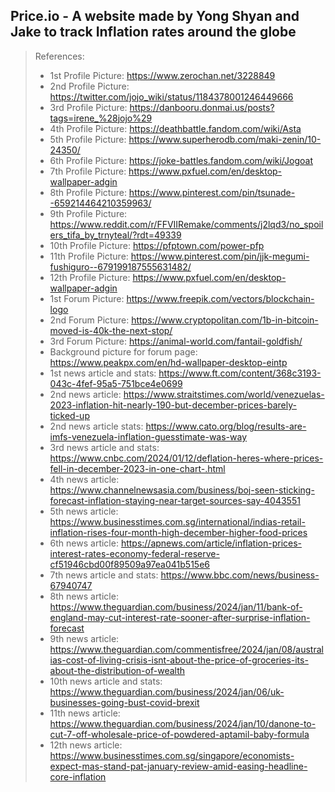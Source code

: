 ## Price.io - A website made by Yong Shyan and Jake to track Inflation rates around the globe

> References:
>- 1st Profile Picture: https://www.zerochan.net/3228849
>- 2nd Profile Picture: https://twitter.com/jojo_wiki/status/1184378001246449666
>- 3rd Profile Picture: https://danbooru.donmai.us/posts?tags=irene_%28jojo%29
>- 4th Profile Picture: https://deathbattle.fandom.com/wiki/Asta
>- 5th Profile Picture: https://www.superherodb.com/maki-zenin/10-24350/
>- 6th Profile Picture: https://joke-battles.fandom.com/wiki/Jogoat
>- 7th Profile Picture: https://www.pxfuel.com/en/desktop-wallpaper-adgin
>- 8th Profile Picture: https://www.pinterest.com/pin/tsunade--659214464210359963/
>- 9th Profile Picture: https://www.reddit.com/r/FFVIIRemake/comments/j2lqd3/no_spoilers_tifa_by_trnyteal/?rdt=49339
>- 10th Profile Picture: https://pfptown.com/power-pfp
>- 11th Profile Picture: https://www.pinterest.com/pin/jjk-megumi-fushiguro--679199187555631482/
>- 12th Profile Picture: https://www.pxfuel.com/en/desktop-wallpaper-adgin
>- 1st Forum Picture: https://www.freepik.com/vectors/blockchain-logo
>- 2nd Forum Picture: https://www.cryptopolitan.com/1b-in-bitcoin-moved-is-40k-the-next-stop/
>- 3rd Forum Picture: https://animal-world.com/fantail-goldfish/
>- Background picture for forum page: https://www.peakpx.com/en/hd-wallpaper-desktop-eintp
>- 1st news article and stats: https://www.ft.com/content/368c3193-043c-4fef-95a5-751bce4e0699 
>- 2nd news article: https://www.straitstimes.com/world/venezuelas-2023-inflation-hit-nearly-190-but-december-prices-barely-ticked-up
>- 2nd news article stats: https://www.cato.org/blog/results-are-imfs-venezuela-inflation-guesstimate-was-way
>- 3rd news article and stats: https://www.cnbc.com/2024/01/12/deflation-heres-where-prices-fell-in-december-2023-in-one-chart-.html
>- 4th news article: https://www.channelnewsasia.com/business/boj-seen-sticking-forecast-inflation-staying-near-target-sources-say-4043551
>- 5th news article: https://www.businesstimes.com.sg/international/indias-retail-inflation-rises-four-month-high-december-higher-food-prices
>- 6th news article: https://apnews.com/article/inflation-prices-interest-rates-economy-federal-reserve-cf51946cbd00f89509a97ea041b515e6
>- 7th news article and stats: https://www.bbc.com/news/business-67940747
>- 8th news article: https://www.theguardian.com/business/2024/jan/11/bank-of-england-may-cut-interest-rate-sooner-after-surprise-inflation-forecast
>- 9th news article: https://www.theguardian.com/commentisfree/2024/jan/08/australias-cost-of-living-crisis-isnt-about-the-price-of-groceries-its-about-the-distribution-of-wealth
>- 10th news article and stats: https://www.theguardian.com/business/2024/jan/06/uk-businesses-going-bust-covid-brexit
>- 11th news article: https://www.theguardian.com/business/2024/jan/10/danone-to-cut-7-off-wholesale-price-of-powdered-aptamil-baby-formula
>- 12th news article: https://www.businesstimes.com.sg/singapore/economists-expect-mas-stand-pat-january-review-amid-easing-headline-core-inflation